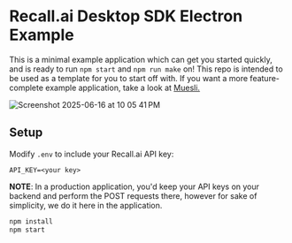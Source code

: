 # Recall.ai Desktop SDK Electron Example

This is a minimal example application which can get you started quickly, and is ready to run `npm start` and `npm run make` on! This repo is intended to be used as a template for you to start off with. If you want a more feature-complete example application, take a look at [Muesli.](https://github.com/recallai/muesli-public)

![Screenshot 2025-06-16 at 10 05 41 PM](https://github.com/user-attachments/assets/36a6414b-f0bd-4397-b8ac-80127f0b0558)

## Setup

Modify `.env` to include your Recall.ai API key:

```
API_KEY=<your key>
```

**NOTE**: In a production application, you'd keep your API keys on your backend and perform the POST requests there, however for sake of simplicity, we do it here in the application.


```sh
npm install
npm start
```
